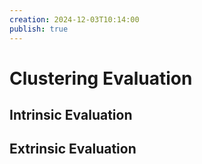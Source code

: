 ```yaml
---
creation: 2024-12-03T10:14:00
publish: true
---
```

# Clustering Evaluation

## Intrinsic Evaluation

## Extrinsic Evaluation